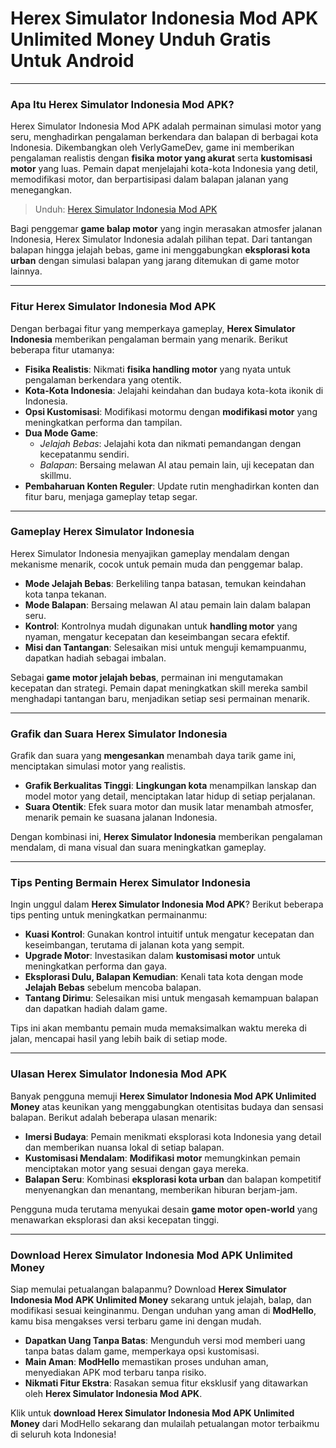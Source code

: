# Herex Simulator Indonesia Mod APK Unlimited Money Unduh Gratis Untuk Android
---

### Apa Itu Herex Simulator Indonesia Mod APK?

Herex Simulator Indonesia Mod APK adalah permainan simulasi motor yang seru, menghadirkan pengalaman berkendara dan balapan di berbagai kota Indonesia. Dikembangkan oleh VerlyGameDev, game ini memberikan pengalaman realistis dengan **fisika motor yang akurat** serta **kustomisasi motor** yang luas. Pemain dapat menjelajahi kota-kota Indonesia yang detil, memodifikasi motor, dan berpartisipasi dalam balapan jalanan yang menegangkan.

>Unduh: [Herex Simulator Indonesia Mod APK](https://modhello.com/id/herex-simulator-indonesia/)

Bagi penggemar **game balap motor** yang ingin merasakan atmosfer jalanan Indonesia, Herex Simulator Indonesia adalah pilihan tepat. Dari tantangan balapan hingga jelajah bebas, game ini menggabungkan **eksplorasi kota urban** dengan simulasi balapan yang jarang ditemukan di game motor lainnya.

---

### Fitur Herex Simulator Indonesia Mod APK

Dengan berbagai fitur yang memperkaya gameplay, **Herex Simulator Indonesia** memberikan pengalaman bermain yang menarik. Berikut beberapa fitur utamanya:

- **Fisika Realistis**: Nikmati **fisika handling motor** yang nyata untuk pengalaman berkendara yang otentik.
- **Kota-Kota Indonesia**: Jelajahi keindahan dan budaya kota-kota ikonik di Indonesia.
- **Opsi Kustomisasi**: Modifikasi motormu dengan **modifikasi motor** yang meningkatkan performa dan tampilan.
- **Dua Mode Game**:
  - *Jelajah Bebas*: Jelajahi kota dan nikmati pemandangan dengan kecepatanmu sendiri.
  - *Balapan*: Bersaing melawan AI atau pemain lain, uji kecepatan dan skillmu.
- **Pembaharuan Konten Reguler**: Update rutin menghadirkan konten dan fitur baru, menjaga gameplay tetap segar.

---

### Gameplay Herex Simulator Indonesia

Herex Simulator Indonesia menyajikan gameplay mendalam dengan mekanisme menarik, cocok untuk pemain muda dan penggemar balap.

- **Mode Jelajah Bebas**: Berkeliling tanpa batasan, temukan keindahan kota tanpa tekanan.
- **Mode Balapan**: Bersaing melawan AI atau pemain lain dalam balapan seru.
- **Kontrol**: Kontrolnya mudah digunakan untuk **handling motor** yang nyaman, mengatur kecepatan dan keseimbangan secara efektif.
- **Misi dan Tantangan**: Selesaikan misi untuk menguji kemampuanmu, dapatkan hadiah sebagai imbalan.

Sebagai **game motor jelajah bebas**, permainan ini mengutamakan kecepatan dan strategi. Pemain dapat meningkatkan skill mereka sambil menghadapi tantangan baru, menjadikan setiap sesi permainan menarik.

---

### Grafik dan Suara Herex Simulator Indonesia

Grafik dan suara yang **mengesankan** menambah daya tarik game ini, menciptakan simulasi motor yang realistis.

- **Grafik Berkualitas Tinggi**: **Lingkungan kota** menampilkan lanskap dan model motor yang detail, menciptakan latar hidup di setiap perjalanan.
- **Suara Otentik**: Efek suara motor dan musik latar menambah atmosfer, menarik pemain ke suasana jalanan Indonesia.

Dengan kombinasi ini, **Herex Simulator Indonesia** memberikan pengalaman mendalam, di mana visual dan suara meningkatkan gameplay.

---

### Tips Penting Bermain Herex Simulator Indonesia

Ingin unggul dalam **Herex Simulator Indonesia Mod APK**? Berikut beberapa tips penting untuk meningkatkan permainanmu:

- **Kuasi Kontrol**: Gunakan kontrol intuitif untuk mengatur kecepatan dan keseimbangan, terutama di jalanan kota yang sempit.
- **Upgrade Motor**: Investasikan dalam **kustomisasi motor** untuk meningkatkan performa dan gaya.
- **Eksplorasi Dulu, Balapan Kemudian**: Kenali tata kota dengan mode **Jelajah Bebas** sebelum mencoba balapan.
- **Tantang Dirimu**: Selesaikan misi untuk mengasah kemampuan balapan dan dapatkan hadiah dalam game.

Tips ini akan membantu pemain muda memaksimalkan waktu mereka di jalan, mencapai hasil yang lebih baik di setiap mode.

---

### Ulasan Herex Simulator Indonesia Mod APK

Banyak pengguna memuji **Herex Simulator Indonesia Mod APK Unlimited Money** atas keunikan yang menggabungkan otentisitas budaya dan sensasi balapan. Berikut adalah beberapa ulasan menarik:

- **Imersi Budaya**: Pemain menikmati eksplorasi kota Indonesia yang detail dan memberikan nuansa lokal di setiap balapan.
- **Kustomisasi Mendalam**: **Modifikasi motor** memungkinkan pemain menciptakan motor yang sesuai dengan gaya mereka.
- **Balapan Seru**: Kombinasi **eksplorasi kota urban** dan balapan kompetitif menyenangkan dan menantang, memberikan hiburan berjam-jam.

Pengguna muda terutama menyukai desain **game motor open-world** yang menawarkan eksplorasi dan aksi kecepatan tinggi.

---

### Download Herex Simulator Indonesia Mod APK Unlimited Money

Siap memulai petualangan balapanmu? Download **Herex Simulator Indonesia Mod APK Unlimited Money** sekarang untuk jelajah, balap, dan modifikasi sesuai keinginanmu. Dengan unduhan yang aman di **ModHello**, kamu bisa mengakses versi terbaru game ini dengan mudah.

- **Dapatkan Uang Tanpa Batas**: Mengunduh versi mod memberi uang tanpa batas dalam game, memperkaya opsi kustomisasi.
- **Main Aman**: **ModHello** memastikan proses unduhan aman, menyediakan APK mod terbaru tanpa risiko.
- **Nikmati Fitur Ekstra**: Rasakan semua fitur eksklusif yang ditawarkan oleh **Herex Simulator Indonesia Mod APK**.

Klik untuk **download Herex Simulator Indonesia Mod APK Unlimited Money** dari ModHello sekarang dan mulailah petualangan motor terbaikmu di seluruh kota Indonesia!

